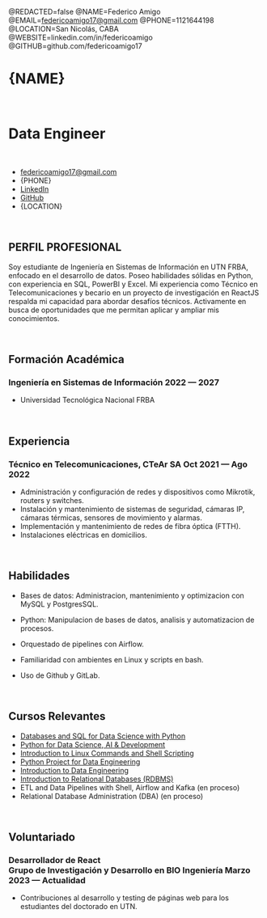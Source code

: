 @REDACTED=false
@NAME=Federico Amigo
@EMAIL=federicoamigo17@gmail.com
@PHONE=1121644198
@LOCATION=San Nicolás, CABA
@WEBSITE=linkedin.com/in/federicoamigo
@GITHUB=github.com/federicoamigo17

# {NAME}

<br>

<h1 class="subtitle" >Data Engineer</h1>

<br>

<div class="section headerInfo">

- [federicoamigo17@gmail.com](mailto:federicoamigo17@gmail.com)
- {PHONE}
- [LinkedIn](https://linkedin.com/in/federicoamigo)
- [GitHub](https://github.com/federicoamigo17)
- {LOCATION}
</div>

<br>

## PERFIL PROFESIONAL

Soy estudiante de Ingeniería en Sistemas de Información en UTN FRBA, enfocado en el desarrollo de datos. Poseo habilidades sólidas en Python, con experiencia en SQL, PowerBI y Excel. Mi experiencia como Técnico en Telecomunicaciones y becario en un proyecto de investigación en ReactJS respalda mi capacidad para abordar desafíos técnicos. Activamente en busca de oportunidades que me permitan aplicar y ampliar mis conocimientos.

<br>

## Formación Académica

### Ingeniería en Sistemas de Información <span class="spacer"></span> 2022 &mdash; 2027


- Universidad Tecnológica Nacional FRBA <br>

<br>

## Experiencia

### Técnico en Telecomunicaciones, CTeAr SA <span class="spacer"></span> Oct 2021 &mdash; Ago 2022

- Administración y configuración de redes y dispositivos como Mikrotik, routers y switches.
- Instalación y mantenimiento de sistemas de seguridad, cámaras IP, cámaras térmicas, sensores de movimiento y alarmas.
- Implementación y mantenimiento de redes de fibra óptica (FTTH).
- Instalaciones eléctricas en domicilios.

<br>

## Habilidades

- Bases de datos: Administracion, mantenimiento y optimizacion con MySQL y PostgresSQL.

- Python: Manipulacion de bases de datos, analisis y automatizacion de procesos.

- Orquestado de pipelines con Airflow.

- Familiaridad con ambientes en Linux y scripts en bash.

- Uso de Github y GitLab.

<br>

## Cursos Relevantes

- [Databases and SQL for Data Science with Python](https://coursera.org/share/806303f6f7e03980c997d4df66eb5e8f)
- [Python for Data Science, AI & Development](https://coursera.org/share/13c61333c0f88ea52108695349c2f6dc)
- [Introduction to Linux Commands and Shell Scripting](https://coursera.org/share/16a1742193fb879fc6089df48f6d2f0b)
- [Python Project for Data Engineering](https://coursera.org/share/900a384a8668f42312efe6a9d69e0821)
- [Introduction to Data Engineering](https://coursera.org/share/394be96fc631863522bb66d7fd24fb6d)
- [Introduction to Relational Databases (RDBMS)](https://coursera.org/share/2dbe8e0f11bc5a7586b9e7f389fd000d)
- ETL and Data Pipelines with Shell, Airflow and Kafka (en proceso)
- Relational Database Administration (DBA) (en proceso)

<br>

## Voluntariado

### Desarrollador de React <br> Grupo de Investigación y Desarrollo en BIO Ingeniería<span class="spacer"></span> Marzo 2023 — Actualidad

- Contribuciones al desarrollo y testing de páginas web para los estudiantes del doctorado en UTN.